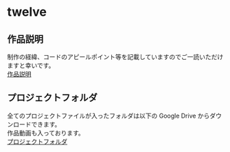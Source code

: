 # twelve

## 作品説明
制作の経緯、コードのアピールポイント等を記載していますのでご一読いただけますと幸いです。  
[作品説明](/document/description.md)

## プロジェクトフォルダ
全てのプロジェクトファイルが入ったフォルダは以下の Google Drive からダウンロードできます。  
作品動画も入っております。  
[プロジェクトフォルダ](https://drive.google.com/drive/folders/1dAye1FuvsecmgGiWL06WgrT4t4_odpgg?usp=drive_link)
